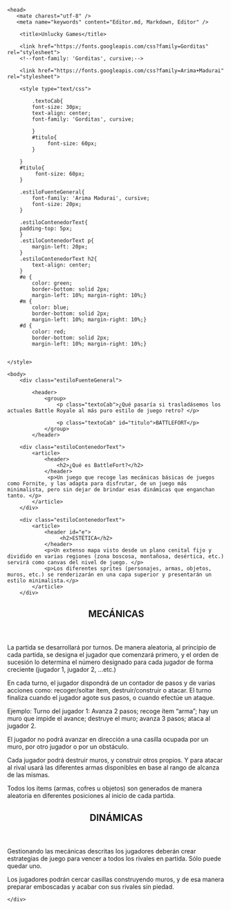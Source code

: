 <!DOCTYPE html>
<html>
    
    <head>
       <mate charest="utf-8" />
       <meta name="keywords" content="Editor.md, Markdown, Editor" />
	   
        <title>Unlucky Games</title>
        
        <link href="https://fonts.googleapis.com/css?family=Gorditas" rel="stylesheet">
        <!--font-family: 'Gorditas', cursive;-->
    
        <link href="https://fonts.googleapis.com/css?family=Arima+Madurai" rel="stylesheet">
     
        <style type="text/css">
            
            .textoCab{
            font-size: 30px;
            text-align: center;
            font-family: 'Gorditas', cursive; 

            }
            #titulo{
                 font-size: 60px;
            }

        }
        #titulo{
             font-size: 60px;
        }
        
        .estiloFuenteGeneral{
            font-family: 'Arima Madurai', cursive;
            font-size: 20px;
        }
        
        .estiloContenedorText{
        padding-top: 5px;  
        }
        .estiloContenedorText p{  
            margin-left: 20px;
        }
        .estiloContenedorText h2{  
            text-align: center;
        }
        #e {
            color: green; 
            border-bottom: solid 2px;
            margin-left: 10%; margin-right: 10%;}
        #m {
            color: blue; 
            border-bottom: solid 2px;
            margin-left: 10%; margin-right: 10%;}
        #d {
            color: red; 
            border-bottom: solid 2px;
            margin-left: 10%; margin-right: 10%;}
        
       
    </style>
    
  </head>


    
    <body>
        <div class="estiloFuenteGeneral">
            
            <header>
                <group>
                    <p class="textoCab">¿Qué pasaría si trasladásemos los actuales Battle Royale al más puro estilo de juego retro? </p>

                    <p class="textoCab" id="titulo">BATTLEFORT</p>
                </group>
            </header>

        <div class="estiloContenedorText">
            <article>
                <header>
                    <h2>¿Qué es BattleFort?</h2>
                </header>
                 <p>Un juego que recoge las mecánicas básicas de juegos como Fornite, y las adapta para disfrutar, de un juego más minimalista, pero sin dejar de brindar esas dinámicas que enganchan tanto. </p>
            </article>
        </div>

        <div class="estiloContenedorText">
            <article>
                <header id="e">
                     <h2>ESTÉTICA</h2>
                </header>
                <p>Un extenso mapa visto desde un plano cenital fijo y dividido en varias regiones (zona boscosa, montañosa, desértica, etc.) servirá como canvas del nivel de juego. </p>
                <p>Los diferentes sprites (personajes, armas, objetos, muros, etc.) se renderizarán en una capa superior y presentarán un estilo minimalista.</p>
            </article>
        </div>
            
        

<div class="estiloContenedorText">
    <article>       
        <header id="m">
             <h2>MECÁNICAS</h2>
        </header>
        <p>La partida se desarrollará por turnos. De manera aleatoria, al principio de cada partida, se designa el jugador que comenzará primero, y el orden de sucesión lo determina el número designado para cada jugador de forma creciente (jugador 1, jugador 2, ...etc.)</p>
        <p>En cada turno, el jugador dispondrá de un contador de pasos y de varias acciones como: recoger/soltar ítem, destruir/construir o atacar. El turno finaliza cuando el jugador agote sus pasos, o cuando efectúe un ataque. </p>
        <p>Ejemplo: Turno del jugador 1: Avanza 2 pasos; recoge ítem “arma”; hay un muro que impide el avance; destruye el muro; avanza 3 pasos; ataca al jugador 2.</p>
        <p>El jugador no podrá avanzar en dirección a una casilla ocupada por un muro, por otro jugador o por un obstáculo. </p>
        <p>Cada jugador podrá destruir muros, y construir otros propios. Y para atacar al rival usará las diferentes armas disponibles en base al rango de alcanza de las mismas.</p>
        <p>Todos los ítems (armas, cofres u objetos) son generados de manera aleatoria en diferentes posiciones al inicio de cada partida. </p>   
    </article>
</div>

    
<div class="estiloContenedorText">
    <article>
        <header id="d">
             <h2>DINÁMICAS</h2>
        </header>
         <p>Gestionando las mecánicas descritas los jugadores deberán crear estrategias de juego para vencer a todos los rivales en partida. Sólo puede quedar uno. </p>
         <p>Los jugadores podrán cercar casillas construyendo muros, y de esa manera preparar emboscadas y acabar con sus rivales sin piedad. </p>
    </article>
</div>

        
        
    </div>
        
  </body>
    

</html>

</div>

</body>

